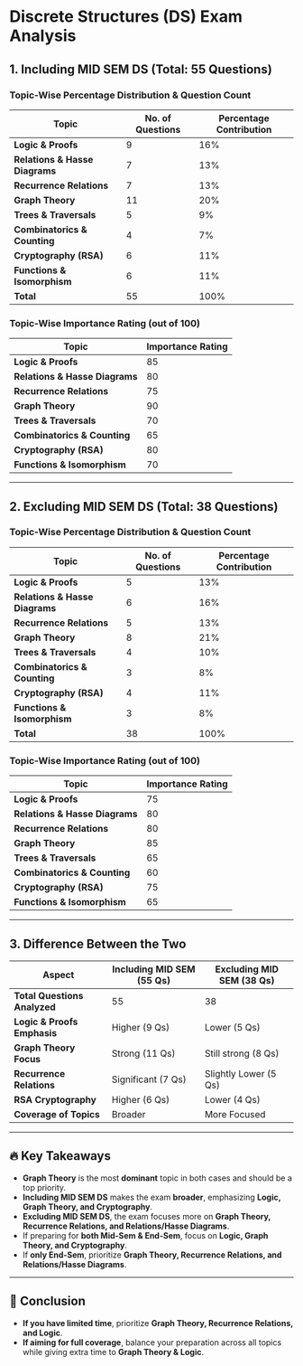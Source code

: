 # Discrete Structures (DS) Exam Analysis

## 1. Including MID SEM DS (Total: 55 Questions)

### Topic-Wise Percentage Distribution & Question Count

| **Topic**                      | **No. of Questions** | **Percentage Contribution** |
| ------------------------------ | -------------------- | --------------------------- |
| **Logic & Proofs**             | 9                    | 16%                         |
| **Relations & Hasse Diagrams** | 7                    | 13%                         |
| **Recurrence Relations**       | 7                    | 13%                         |
| **Graph Theory**               | 11                   | 20%                         |
| **Trees & Traversals**         | 5                    | 9%                          |
| **Combinatorics & Counting**   | 4                    | 7%                          |
| **Cryptography (RSA)**         | 6                    | 11%                         |
| **Functions & Isomorphism**    | 6                    | 11%                         |
| **Total**                      | 55                   | 100%                        |

### Topic-Wise Importance Rating (out of 100)

| **Topic**                      | **Importance Rating** |
| ------------------------------ | --------------------- |
| **Logic & Proofs**             | 85                    |
| **Relations & Hasse Diagrams** | 80                    |
| **Recurrence Relations**       | 75                    |
| **Graph Theory**               | 90                    |
| **Trees & Traversals**         | 70                    |
| **Combinatorics & Counting**   | 65                    |
| **Cryptography (RSA)**         | 80                    |
| **Functions & Isomorphism**    | 70                    |

---

## 2. Excluding MID SEM DS (Total: 38 Questions)

### Topic-Wise Percentage Distribution & Question Count

| **Topic**                      | **No. of Questions** | **Percentage Contribution** |
| ------------------------------ | -------------------- | --------------------------- |
| **Logic & Proofs**             | 5                    | 13%                         |
| **Relations & Hasse Diagrams** | 6                    | 16%                         |
| **Recurrence Relations**       | 5                    | 13%                         |
| **Graph Theory**               | 8                    | 21%                         |
| **Trees & Traversals**         | 4                    | 10%                         |
| **Combinatorics & Counting**   | 3                    | 8%                          |
| **Cryptography (RSA)**         | 4                    | 11%                         |
| **Functions & Isomorphism**    | 3                    | 8%                          |
| **Total**                      | 38                   | 100%                        |

### Topic-Wise Importance Rating (out of 100)

| **Topic**                      | **Importance Rating** |
| ------------------------------ | --------------------- |
| **Logic & Proofs**             | 75                    |
| **Relations & Hasse Diagrams** | 80                    |
| **Recurrence Relations**       | 80                    |
| **Graph Theory**               | 85                    |
| **Trees & Traversals**         | 65                    |
| **Combinatorics & Counting**   | 60                    |
| **Cryptography (RSA)**         | 75                    |
| **Functions & Isomorphism**    | 65                    |

---

## 3. Difference Between the Two

| **Aspect**                   | **Including MID SEM (55 Qs)** | **Excluding MID SEM (38 Qs)** |
| ---------------------------- | ----------------------------- | ----------------------------- |
| **Total Questions Analyzed** | 55                            | 38                            |
| **Logic & Proofs Emphasis**  | Higher (9 Qs)                 | Lower (5 Qs)                  |
| **Graph Theory Focus**       | Strong (11 Qs)                | Still strong (8 Qs)           |
| **Recurrence Relations**     | Significant (7 Qs)            | Slightly Lower (5 Qs)         |
| **RSA Cryptography**         | Higher (6 Qs)                 | Lower (4 Qs)                  |
| **Coverage of Topics**       | Broader                       | More Focused                  |

---

## 🔥 Key Takeaways

- **Graph Theory** is the most **dominant** topic in both cases and should be a top priority.
- **Including MID SEM DS** makes the exam **broader**, emphasizing **Logic, Graph Theory, and Cryptography**.
- **Excluding MID SEM DS**, the exam focuses more on **Graph Theory, Recurrence Relations, and Relations/Hasse Diagrams**.
- If preparing for **both Mid-Sem & End-Sem**, focus on **Logic, Graph Theory, and Cryptography**.
- If **only End-Sem**, prioritize **Graph Theory, Recurrence Relations, and Relations/Hasse Diagrams**.

---

## 📌 Conclusion

- **If you have limited time**, prioritize **Graph Theory, Recurrence Relations, and Logic**.
- **If aiming for full coverage**, balance your preparation across all topics while giving extra time to **Graph Theory & Logic**.
